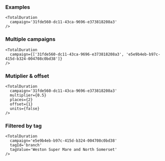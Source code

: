 ### Examples

```
<TotalDuration
  campaign='31fde560-dc11-43ca-9696-e373818208a3'
/>
```

### Multiple campaigns

```
<TotalDuration
  campaign={['31fde560-dc11-43ca-9696-e373818208a3', 'e5e9b4eb-b97c-415d-b324-004708c0bd38']}
/>
```

### Mutiplier & offset

```
<TotalDuration
  campaign='31fde560-dc11-43ca-9696-e373818208a3'
  multiplier={0.5}
  places={2}
  offset={1}
  units={false}
/>
```

### Filtered by tag

```
<TotalDuration
  campaign='e5e9b4eb-b97c-415d-b324-004708c0bd38'
  tagId='branch'
  tagValue='Weston Super Mare and North Somerset'
/>
```
